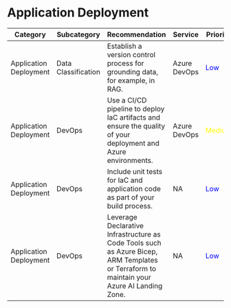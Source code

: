 # Application Deployment

| Category              | Subcategory         | Recommendation                                                                 | Service      | Priority | Reference |
|-----------------------|--------------------|-------------------------------------------------------------------------------|-------------|----------|-----------|
| Application Deployment | Data Classification | Establish a version control process for grounding data, for example, in RAG. | Azure DevOps | <span style="color:blue">Low</span>      |           |
| Application Deployment | DevOps | Use a CI/CD pipeline to deploy IaC artifacts and ensure the quality of your deployment and Azure environments. | Azure DevOps | <span style="color:yellow">Medium</span>   | [link](https://learn.microsoft.com/azure/cloud-adoption-framework/ready/considerations/infrastructure-as-code) |
| Application Deployment | DevOps | Include unit tests for IaC and application code as part of your build process. | NA | <span style="color:blue">Low</span> | [link](https://learn.microsoft.com/azure/cloud-adoption-framework/ready/considerations/development-strategy-development-lifecycle) |
| Application Deployment | DevOps | Leverage Declarative Infrastructure as Code Tools such as Azure Bicep, ARM Templates or Terraform to maintain your Azure AI Landing Zone. | NA | <span style="color:blue">Low</span> | [link](https://learn.microsoft.com/azure/cloud-adoption-framework/ready/considerations/infrastructure-as-code) |